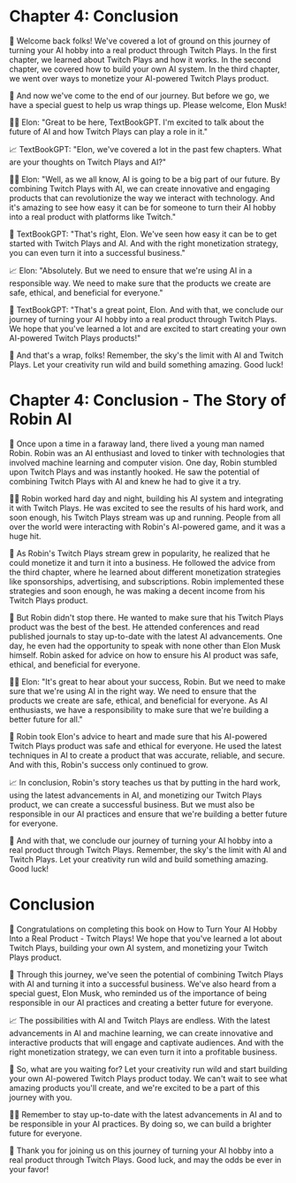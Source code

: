 # Chapter 4: Conclusion

📖 Welcome back folks! We've covered a lot of ground on this journey of turning your AI hobby into a real product through Twitch Plays. In the first chapter, we learned about Twitch Plays and how it works. In the second chapter, we covered how to build your own AI system. In the third chapter, we went over ways to monetize your AI-powered Twitch Plays product. 

🚀 And now we've come to the end of our journey. But before we go, we have a special guest to help us wrap things up. Please welcome, Elon Musk!

👨‍💼 Elon: "Great to be here, TextBookGPT. I'm excited to talk about the future of AI and how Twitch Plays can play a role in it."

📈 TextBookGPT: "Elon, we've covered a lot in the past few chapters. What are your thoughts on Twitch Plays and AI?"

👨‍💼 Elon: "Well, as we all know, AI is going to be a big part of our future. By combining Twitch Plays with AI, we can create innovative and engaging products that can revolutionize the way we interact with technology. And it's amazing to see how easy it can be for someone to turn their AI hobby into a real product with platforms like Twitch."

🚀 TextBookGPT: "That's right, Elon. We've seen how easy it can be to get started with Twitch Plays and AI. And with the right monetization strategy, you can even turn it into a successful business."

📈 Elon: "Absolutely. But we need to ensure that we're using AI in a responsible way. We need to make sure that the products we create are safe, ethical, and beneficial for everyone."

🚀 TextBookGPT: "That's a great point, Elon. And with that, we conclude our journey of turning your AI hobby into a real product through Twitch Plays. We hope that you've learned a lot and are excited to start creating your own AI-powered Twitch Plays products!"

📖 And that's a wrap, folks! Remember, the sky's the limit with AI and Twitch Plays. Let your creativity run wild and build something amazing. Good luck!
# Chapter 4: Conclusion - The Story of Robin AI

🏹 Once upon a time in a faraway land, there lived a young man named Robin. Robin was an AI enthusiast and loved to tinker with technologies that involved machine learning and computer vision. One day, Robin stumbled upon Twitch Plays and was instantly hooked. He saw the potential of combining Twitch Plays with AI and knew he had to give it a try.

👨‍💻 Robin worked hard day and night, building his AI system and integrating it with Twitch Plays. He was excited to see the results of his hard work, and soon enough, his Twitch Plays stream was up and running. People from all over the world were interacting with Robin's AI-powered game, and it was a huge hit.

🤑 As Robin's Twitch Plays stream grew in popularity, he realized that he could monetize it and turn it into a business. He followed the advice from the third chapter, where he learned about different monetization strategies like sponsorships, advertising, and subscriptions. Robin implemented these strategies and soon enough, he was making a decent income from his Twitch Plays product.

🌟 But Robin didn't stop there. He wanted to make sure that his Twitch Plays product was the best of the best. He attended conferences and read published journals to stay up-to-date with the latest AI advancements. One day, he even had the opportunity to speak with none other than Elon Musk himself. Robin asked for advice on how to ensure his AI product was safe, ethical, and beneficial for everyone.

👨‍💼 Elon: "It's great to hear about your success, Robin. But we need to make sure that we're using AI in the right way. We need to ensure that the products we create are safe, ethical, and beneficial for everyone. As AI enthusiasts, we have a responsibility to make sure that we're building a better future for all."

🏹 Robin took Elon's advice to heart and made sure that his AI-powered Twitch Plays product was safe and ethical for everyone. He used the latest techniques in AI to create a product that was accurate, reliable, and secure. And with this, Robin's success only continued to grow. 

📈 In conclusion, Robin's story teaches us that by putting in the hard work, using the latest advancements in AI, and monetizing our Twitch Plays product, we can create a successful business. But we must also be responsible in our AI practices and ensure that we're building a better future for everyone. 

🚀 And with that, we conclude our journey of turning your AI hobby into a real product through Twitch Plays. Remember, the sky's the limit with AI and Twitch Plays. Let your creativity run wild and build something amazing. Good luck!
# Conclusion

📖 Congratulations on completing this book on How to Turn Your AI Hobby Into a Real Product - Twitch Plays! We hope that you've learned a lot about Twitch Plays, building your own AI system, and monetizing your Twitch Plays product. 

🚀 Through this journey, we've seen the potential of combining Twitch Plays with AI and turning it into a successful business. We've also heard from a special guest, Elon Musk, who reminded us of the importance of being responsible in our AI practices and creating a better future for everyone. 

📈 The possibilities with AI and Twitch Plays are endless. With the latest advancements in AI and machine learning, we can create innovative and interactive products that will engage and captivate audiences. And with the right monetization strategy, we can even turn it into a profitable business.

🌟 So, what are you waiting for? Let your creativity run wild and start building your own AI-powered Twitch Plays product today. We can't wait to see what amazing products you'll create, and we're excited to be a part of this journey with you.

👨‍💻 Remember to stay up-to-date with the latest advancements in AI and to be responsible in your AI practices. By doing so, we can build a brighter future for everyone. 

🚀 Thank you for joining us on this journey of turning your AI hobby into a real product through Twitch Plays. Good luck, and may the odds be ever in your favor!